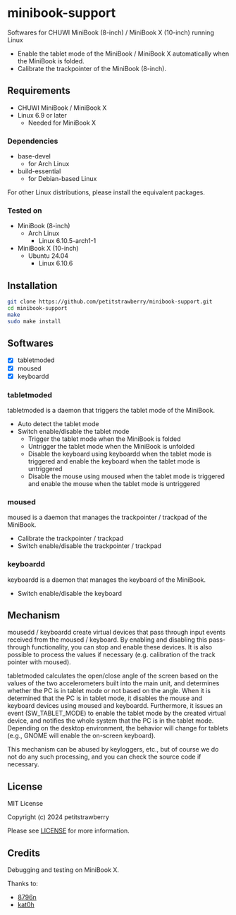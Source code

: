 # minibook-support
Softwares for CHUWI MiniBook (8-inch) / MiniBook X (10-inch) running Linux

- Enable the tablet mode of the MiniBook / MiniBook X automatically when the MiniBook is folded.
- Calibrate the trackpointer of the MiniBook (8-inch).

## Requirements

- CHUWI MiniBook / MiniBook X
- Linux 6.9 or later
  - Needed for MiniBook X

### Dependencies

- base-devel
  - for Arch Linux
- build-essential
  - for Debian-based Linux

For other Linux distributions, please install the equivalent packages.

### Tested on

- MiniBook (8-inch)
  - Arch Linux
    - Linux 6.10.5-arch1-1
- MiniBook X (10-inch)
  - Ubuntu 24.04
    - Linux 6.10.6

## Installation

```bash
git clone https://github.com/petitstrawberry/minibook-support.git
cd minibook-support
make
sudo make install
```

## Softwares

- [x] tabletmoded
- [x] moused
- [x] keyboardd

### tabletmoded

tabletmoded is a daemon that triggers the tablet mode of the MiniBook.

- Auto detect the tablet mode
- Switch enable/disable the tablet mode
  - Trigger the tablet mode when the MiniBook is folded
  - Untrigger the tablet mode when the MiniBook is unfolded
  - Disable the keyboard using keyboardd when the tablet mode is triggered and enable the keyboard when the tablet mode is untriggered
  - Disable the mouse using moused when the tablet mode is triggered and enable the mouse when the tablet mode is untriggered

### moused

moused is a daemon that manages the trackpointer / trackpad of the MiniBook. 

- Calibrate the trackpointer / trackpad
- Switch enable/disable the trackpointer / trackpad

### keyboardd

keyboardd is a daemon that manages the keyboard of the MiniBook.

- Switch enable/disable the keyboard

## Mechanism

mousedd / keyboardd create virtual devices that pass through input events received from the moused / keyboard.  By enabling and disabling this pass-through functionality, you can stop and enable these devices. It is also possible to process the values if necessary (e.g. calibration of the track pointer with moused).

tabletmoded calculates the open/close angle of the screen based on the values of the two accelerometers built into the main unit, and determines whether the PC is in tablet mode or not based on the angle. When it is determined that the PC is in tablet mode, it disables the mouse and keyboard devices using moused and keyboardd. Furthermore, it issues an event (SW_TABLET_MODE) to enable the tablet mode by the created virtual device, and notifies the whole system that the PC is in the tablet mode. Depending on the desktop environment, the behavior will change for tablets (e.g., GNOME will enable the on-screen keyboard).

This mechanism can be abused by keyloggers, etc., but of course we do not do any such processing, and you can check the source code if necessary.


## License

MIT License

Copyright (c) 2024 petitstrawberry

Please see [LICENSE](LICENSE) for more information.

## Credits

Debugging and testing on MiniBook X. 

Thanks to:
- [8796n](https://github.com/8796n)
- [kat0h](https://github.com/kat0h)
